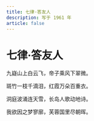 ```yaml
---
title: 七律·答友人
description: 写于 1961 年
article: false
---
```


# 七律·答友人

九嶷山上白云飞，帝子乘风下翠微。

斑竹一枝千滴泪，红霞万朵百重衣。

洞庭波涌连天雪，长岛人歌动地诗。

我欲因之梦寥廓，芙蓉国里尽朝晖。
